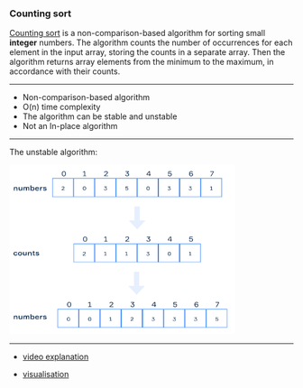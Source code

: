 ### Counting sort

[Counting sort](CountingSort.java) is a non-comparison-based algorithm for sorting small **integer** numbers.
The algorithm counts the number of occurrences for each element in the input array, storing the counts in a separate array.
Then the algorithm returns array elements from the minimum to the maximum, in accordance with their counts.

***
- Non-comparison-based algorithm
- O(n) time complexity
- The algorithm can be stable and unstable
- Not an In-place algorithm

***
The  unstable algorithm:

<img height="300" src="/src/main/resources/media/arrays_sorting/counting_sort.png" width="400"/>

***
- [video explanation](https://www.youtube.com/watch?v=OKd534EWcdk)

- [visualisation](https://cscircles.cemc.uwaterloo.ca/java_visualize/#code=public+class+Main+%7B%0A++++public+static+void+main(String%5B%5D+args)+%7B%0A++++++++int%5B%5D+intArray+%3D+%7B2,+5,+9,+8,+2,+8,+7,+10,+4,+3%7D%3B%0A++++++++countingSort(intArray,+2,+10)%3B%0A++++%7D%0A%0A++++public+static+void+countingSort(int%5B%5D+input,+int+min,+int+max)+%7B%0A++++++++int%5B%5D+countArray+%3D+new+int%5B(max+-+min)+%2B+1%5D%3B%0A%0A++++++++for+(int+i+%3D+0%3B+i+%3C+input.length%3B+i%2B%2B)+%7B%0A++++++++++++countArray%5Binput%5Bi%5D+-+min%5D%2B%2B%3B%0A++++++++%7D%0A%0A++++++++int+j+%3D+0%3B%0A++++++++for+(int+i+%3D+min%3B+i+%3C%3D+max%3B+i%2B%2B)+%7B%0A++++++++++++while+(countArray%5Bi+-+min%5D+%3E+0)+%7B%0A++++++++++++++++input%5Bj%2B%2B%5D+%3D+i%3B%0A++++++++++++++++countArray%5Bi+-+min%5D--%3B%0A++++++++++++%7D%0A++++++++%7D%0A++++%7D%0A%7D&mode=) 